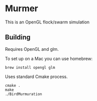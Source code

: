 # Murmer 

This is an OpenGL flock/swarm simulation

## Building
Requires OpenGL and glm.  

To set up on a Mac you can use homebrew:
```
brew install opengl glm
```

Uses standard Cmake process. 
```
cmake .
make
./BirdMurmuration
```
